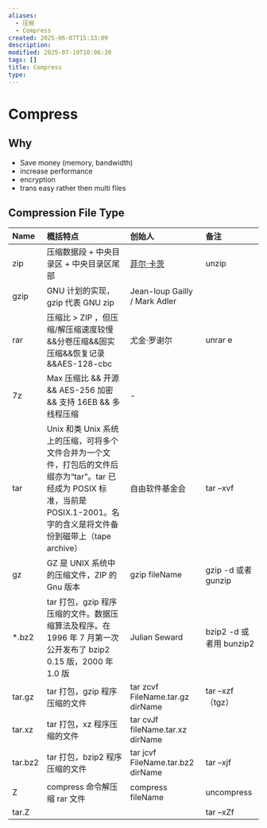 ```yaml
---
aliases:
  - 压缩
  - Compress
created: 2025-06-07T15:33:09
description: 
modified: 2025-07-19T10:06:30
tags: []
title: Compress
type:
---
```


# Compress

## Why

- Save money (memory, bandwidth)
- increase performance
- encryption
- trans easy rather then multi files

## Compression File Type

| Name    | 概括特点                                                                                                               | 创始人                                                                                    | 备注                   |
| :------ | :----------------------------------------------------------------------------------------------------------------- | :------------------------------------------------------------------------------------- | :------------------- |
| zip     | 压缩数据段 + 中央目录区 + 中央目录区尾部                                                                                            | [菲尔·卡茨](https://zh.m.wikipedia.org/zh-hans/%E8%8F%B2%E5%B0%94%C2%B7%E5%8D%A1%E8%8C%A8) | unzip                |
| gzip    | GNU 计划的实现，gzip 代表 GNU zip                                                                                          | Jean-loup Gailly / Mark Adler                                                          |                      |
| rar     | 压缩比 \> ZIP ，但压缩/解压缩速度较慢&&分卷压缩&&固实压缩&&恢复记录&&AES-128-cbc                                                             | 尤金·罗谢尔                                                                                 | unrar e              |
| 7z      | Max 压缩比 && 开源 && AES-256 加密 && 支持 16EB && 多线程压缩                                                                    | -                                                                                      |                      |
| tar     | Unix 和类 Unix 系统上的压缩，可将多个文件合并为一个文件，打包后的文件后缀亦为“tar”。tar 已经成为 POSIX 标准，当前是 POSIX.1-2001。名字的含义是将文件备份到磁带上（tape archive） | 自由软件基金会                                                                                | tar –xvf             |
| gz      | GZ 是 UNIX 系统中的压缩文件，ZIP 的 Gnu 版本                                                                                    | gzip fileName                                                                          | gzip -d 或者 gunzip    |
| *.bz2   | tar 打包，gzip 程序压缩的文件。数据压缩算法及程序。在 1996 年 7 月第一次公开发布了 bzip2 0.15 版，2000 年 1.0 版                                       | Julian Seward                                                                          | bzip2 -d 或者用 bunzip2 |
| tar.gz  | tar 打包，gzip 程序压缩的文件                                                                                                | tar zcvf FileName.tar.gz dirName                                                       | tar –xzf（tgz）        |
| tar.xz  | tar 打包，xz 程序压缩的文件                                                                                                  | tar cvJf fileName.tar.xz dirName                                                       |                      |
| tar.bz2 | tar 打包，bzip2 程序压缩的文件                                                                                               | tar jcvf FileName.tar.bz2 dirName                                                      | tar –xjf             |
| Z       | compress 命令解压缩 rar 文件                                                                                              | compress fileName                                                                      | uncompress           |
| tar.Z   |                                                                                                                    |                                                                                        | tar –xZf             |
